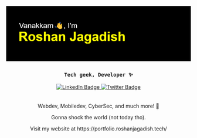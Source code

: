 <img src="header.png" alt="header" />
<div id="header" align="center">
  <h3> <code> Tech geek, Developer ✨ </code></h3> 
</div>
<div id="badges" align="center" style="margin:4px">
  <a href="https://www.linkedin.com/in/roshan-jagadish/">
    <img src="https://img.shields.io/badge/LinkedIn-blue?style=for-the-badge&logo=linkedin&logoColor=white" alt="LinkedIn Badge"/>
  </a>
  <a href="https://twitter.com/RoshanJagadish">
    <img src="https://img.shields.io/badge/Twitter-blue?style=for-the-badge&logo=twitter&logoColor=white" alt="Twitter Badge"/>
  </a>
</div>

<div align="center" padding="5px">
<img src="https://komarev.com/ghpvc/?username=Wr4th100&style=for-the-badge&color=blue" alt=""/>
</div>

<div align="center">
  <p> Webdev, Mobiledev, CyberSec, and much more! 🚀</p>
  <p> Gonna shock the world (not today tho).</p>
  <p> Visit my website at https://portfolio.roshanjagadish.tech/ </p>
</div>
<!---
Wr4th100/Wr4th100 is a ✨ special ✨ repository because its `README.md` (this file) appears on your GitHub profile.
You can click the Preview link to take a look at your changes.
--->
